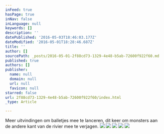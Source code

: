 ```yaml
---
inFeed: true
hasPage: true
inNav: false
inLanguage: null
keywords: []
description: ''
datePublished: '2016-05-03T18:46:03.177Z'
dateModified: '2016-05-01T18:28:46.687Z'
title: ''
author: []
sourcePath: _posts/2016-05-01-2f88cd73-1329-4e48-b5ab-72600f922f60.md
published: true
authors: []
publisher:
  name: null
  domain: null
  url: null
  favicon: null
starred: false
url: 2f88cd73-1329-4e48-b5ab-72600f922f60/index.html
_type: Article

---
```

Meer uitvindingen om balletjes mee te lanceren, dit keer om monsters aan de andere kant van de rivier mee te verjagen.
![](https://the-grid-user-content.s3-us-west-2.amazonaws.com/2cd75403-6d9c-4b1c-b962-c1ade3b290a1.jpg)
![](https://the-grid-user-content.s3-us-west-2.amazonaws.com/28906567-6b9f-4848-addb-8b6b33e0dbbf.jpg)
![](https://the-grid-user-content.s3-us-west-2.amazonaws.com/681425e9-1c34-4dc4-a8ab-236a952ebb73.jpg)
![](https://the-grid-user-content.s3-us-west-2.amazonaws.com/fc40260c-6124-4b9c-b6fd-f66b5af80a73.jpg)
![](https://the-grid-user-content.s3-us-west-2.amazonaws.com/64c04214-ea0a-4f6f-b1ec-8e47ae4a8875.jpg)